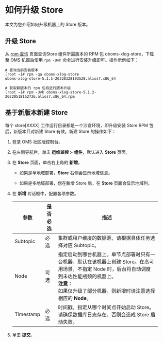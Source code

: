 # 如何升级 Store

本文为您介绍如何升级机器上的 Store 版本。

## 升级 Store

从 [rpm 查询](http://rpm.corp.taobao.com/) 页面查询Store 组件所需版本的 RPM 包 oboms-xlog-store，下载至 OMS 机器后使用 `rpm -Uvh` 命令进行安装升级即可。操作示例如下：

```shell
# 查询当前安装版本
[root ~]# rpm -qa oboms-xlog-store
oboms-xlog-store-5.1.1-20220328193528.alios7.x86_64

# 获取新版本的 rpm 包后进行版本升级
[root ~]# rpm -Uvh oboms-xlog-store-5.1.2-20220518152726.alios7.x86_64.rpm
```

## 基于新版本新建 Store

每个 store\[XXXX\] 工作运行目录都是一个沙盒环境，即升级安装 Store RPM 包后，新版本只对新建 Store 有效。新建 Store 的操作如下：

1. 登录 OMS 社区版控制台。

2. 在左侧导航栏，单击 **运维监控** **\>** **组件**，默认进入 **Store** 页面。

3. 在 **Store** 页面，单击右上角的 **新增**。

   * 如果是单地域部署，**Store** 右侧会显示地域信息。
  
   * 如果是多地域部署，您在新增 Store 后，在 **Store** 页面会显示地域列。

4. 在 **新增** 对话框中，配置各项参数。

   |    参数     | 是否必选 |                                               描述                                               |
   |-----------|------|------------------------------------------------------------------------------------------------|
   | Subtopic  | 必选   | 集群或租户维度的数据源，请根据具体任务选择对应 Subtopic。                                                              |
   | Node      | 可选   | 指定启动到哪台机器上。单节点部署时只有一台机器，默认在该机器上创建 Store。在高可用场景，不指定 Node 时，后台将自动调度到未达性能瓶颈的机器上。<br>**注意：**<br>如果仅升级了部分机器，则新增时请注意选择相应的 **Node**。 |
   | Timestamp | 必选   | 时间戳，指定从哪个时间点开始启动 Store。 请确保数据库日志存在，否则会造成 Store 启动失败。                           |

5. 单击 **提交**。
